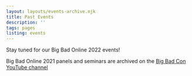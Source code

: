 ```yaml
---
layout: layouts/events-archive.njk
title: Past Events
description: ''
tags: pages
listing: events
---
```


Stay tuned for our Big Bad Online 2022 events! 

Big Bad Online 2021 panels and seminars are archived on the [Big Bad Con YouTube channel](https://www.youtube.com/channel/UCZTZeTM1WamDePxRpEMCftw)
